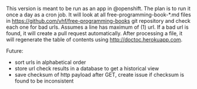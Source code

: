 This version is meant to be run as an app in @openshift.
The plan is to run it once a day as a cron job.
It will look at all free-programming-book-*.md files in https://github.com/vhf/free-programming-books git repository and check each one for bad urls.
Assumes a line has maximum of (1) url.
If a bad url is found, it will create a pull request automatically.
After processing a file, it will regenerate the table of contents using http://doctoc.herokuapp.com.


Future:
- sort urls in alphabetical order
- store url check results in a database to get a historical view
- save checksum of http payload after GET, create issue if checksum is found to be inconsistent
